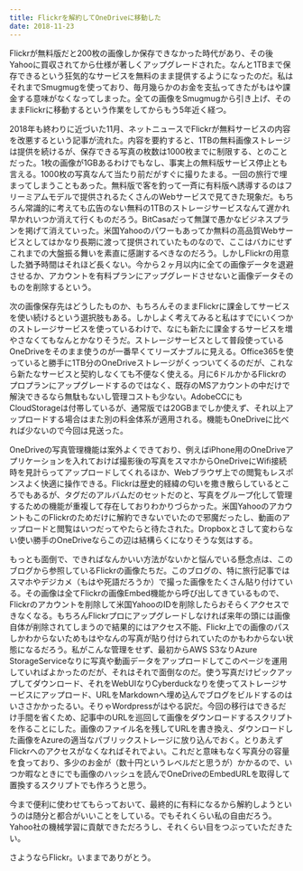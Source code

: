 ```yaml
---
title: Flickrを解約してOneDriveに移動した
date: 2018-11-23
---
```


Flickrが無料版だと200枚の画像しか保存できなかった時代があり、その後Yahooに買収されてから仕様が著しくアップグレードされた。なんと1TBまで保存できるという狂気的なサービスを無料のまま提供するようになったのだ。私はそれまでSmugmugを使っており、毎月幾らかのお金を支払ってきたがもはや課金する意味がなくなってしまった。全ての画像をSmugmugから引き上げ、そのままFlickrに移動するという作業をしてからもう5年近く経つ。

2018年も終わりに近づいた11月、ネットニュースでFlickrが無料サービスの内容を改悪するという記事が流れた。内容を要約すると、1TBの無料画像ストレージは提供を続けるが、保存できる写真の枚数は1000枚までに制限する、とのことだった。1枚の画像が1GBあるわけでもなし、事実上の無料版サービス停止とも言える。1000枚の写真なんて当たり前だがすぐに撮りたまる。一回の旅行で埋まってしまうこともあった。無料版で客を釣って一斉に有料版へ誘導するのはフリーミアムモデルで提供されるたくさんのWebサービスで見てきた現象だ。もちろん常識的に考えても広告のない無料の1TBのストレージサービスなんて遅かれ早かれいつか消えて行くものだろう。BitCasaだって無謀で愚かなビジネスプランを掲げて消えていった。米国Yahooのパワーもあってか無料の高品質Webサービスとしてはかなり長期に渡って提供されていたものなので、ここはバカにせずこれまでの大盤振る舞いを素直に感謝するべきなのだろう。しかしFlickrの用意した猶予時間はそれほど長くない。今から２ヶ月以内に全ての画像データを退避させるか、アカウントを有料プランにアップグレードさせないと画像データそのものを削除するという。

次の画像保存先はどうしたものか、もちろんそのままFlickrに課金してサービスを使い続けるという選択肢もある。しかしよく考えてみると私はすでにいくつかのストレージサービスを使っているわけで、なにも新たに課金するサービスを増やさなくてもなんとかなりそうだ。ストレージサービスとして普段使っているOneDriveをそのまま使うのが一番早くてリーズナブルに見える。Office365を使っていると勝手に1TB分のOneDriveストレージがくっついてくるのだが、これなら新たなサービスと契約しなくても不便なく使える。月に6ドルかかるFlickrのプロプランにアップグレードするのではなく、既存のMSアカウントの中だけで解決できるなら無駄もないし管理コストも少ない。AdobeCCにもCloudStorageは付帯しているが、通常版では20GBまでしか使えず、それ以上アップロードする場合はまた別の料金体系が適用される。機能もOneDriveに比べれば少ないので今回は見送った。

OneDriveの写真管理機能は案外よくできており、例えばiPhone用のOneDriveアプリケーションを入れておけば撮影後の写真をスマホからOneDriveにWifi接続時を見計らってアップロードしてくれるほか、Webブラウザ上での閲覧もレスポンスよく快適に操作できる。Flickrは歴史的経緯の匂いを撒き散らしているところでもあるが、タグだのアルバムだのセットだのと、写真をグループ化して管理するための機能が重複して存在しておりわかりづらかった。米国YahooのアカウントもこのFlickrのためだけに解約できないでいたので邪魔だったし、動画のアップロードと閲覧はいつだってやたらと待たされた。Dropboxとさして変わらない使い勝手のOneDriveならこの辺は結構らくになりそうな気はする。

もっとも面倒で、できればなんかいい方法がないかと悩んでいる懸念点は、このブログから参照しているFlickrの画像たちだ。このブログの、特に旅行記事ではスマホやデジカメ（もはや死語だろうか）で撮った画像をたくさん貼り付けている。その画像は全てFlickrの画像Embed機能から呼び出してきているもので、Flickrのアカウントを削除して米国YahooのIDを削除したらおそらくアクセスできなくなる。もちろんFlickrプロにアップグレードしなければ来年の頭には画像自体が削除されてしまうので結果的にはアクセス不能、Flickr上での画像のパスしかわからないためもはやなんの写真が貼り付けられていたのかもわからない状態になるだろう。私がこんな管理をせず、最初からAWS S3なりAzure StorageServiceなりに写真や動画データをアップロードしてこのページを運用していればよかったのだが、それはそれで面倒なのだ。使う写真だけピックアップしてダウンロード、それをWebUIなりCyberduckなりを使ってストレージサービスにアップロード、URLをMarkdownへ埋め込んでブログをビルドするのはいささかかったるい。そりゃWordpressがはやる訳だ。今回の移行はできるだけ手間を省くため、記事中のURLを巡回して画像をダウンロードするスクリプトを作ることにした。画像のファイル名を残してURLを書き換え、ダウンロードした画像をAzureの適当なパブリックストレージに放り込んでおく。とりあえずFlickrへのアクセスがなくなればそれでよい。これだと意味もなく写真分の容量を食っており、多少のお金が（数十円というレベルだと思うが）かかるので、いつか暇なときにでも画像のハッシュを読んでOneDriveのEmbedURLを取得して置換するスクリプトでも作ろうと思う。

今まで便利に使わせてもらっておいて、最終的に有料になるから解約しようというのは随分と都合がいいことをしている。でもそれくらい私の自由だろう。Yahoo社の機械学習に貢献できただろうし、それくらい目をつぶっていただきたい。

さようならFlickr。いままでありがとう。